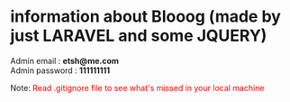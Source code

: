 <h1> information about Blooog (made by just LARAVEL and some JQUERY) </h1> 
Admin email : <b>etsh@me.com</b> <br> 
Admin password : <b>111111111</b>

Note: 
<span style='color:F00'>Read .gitignore file to see what's missed in your local machine</span>
